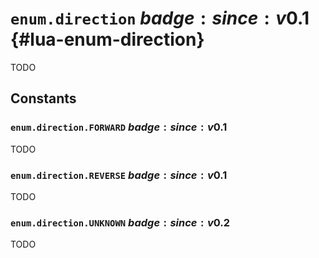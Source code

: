 # `enum.direction` $badge:since:v0.1$ {#lua-enum-direction}

TODO

## Constants

### `enum.direction.FORWARD` $badge:since:v0.1$
TODO

### `enum.direction.REVERSE` $badge:since:v0.1$
TODO

### `enum.direction.UNKNOWN` $badge:since:v0.2$
TODO
